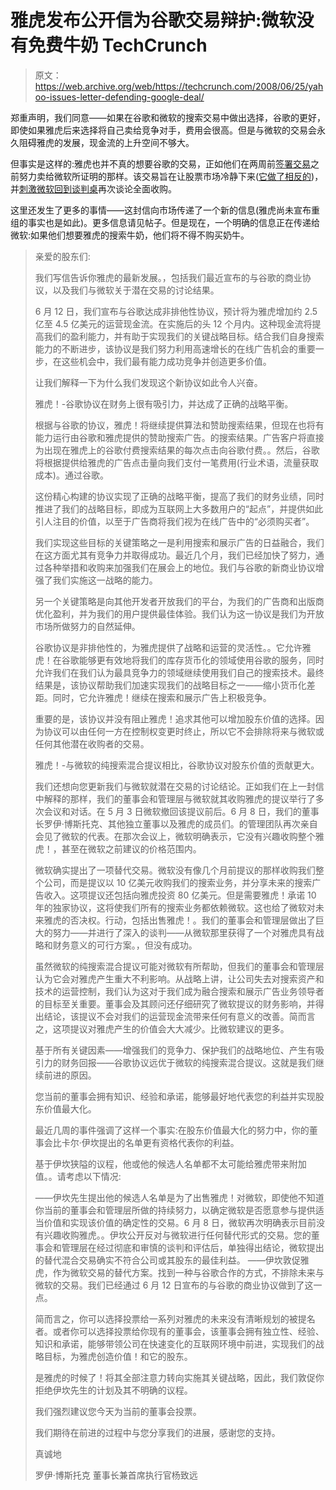 # 雅虎发布公开信为谷歌交易辩护:微软没有免费牛奶 TechCrunch

> 原文：<https://web.archive.org/web/https://techcrunch.com/2008/06/25/yahoo-issues-letter-defending-google-deal/>

郑重声明，我们同意——如果在谷歌和微软的搜索交易中做出选择，谷歌的更好，即使如果雅虎后来选择将自己卖给竞争对手，费用会很高。但是与微软的交易会永久阻碍雅虎的发展，现金流的上升空间不够大。

但事实是这样的:雅虎也并不真的想要谷歌的交易，正如他们在两周前[签署交易](https://web.archive.org/web/20221006105130/http://www.beta.techcrunch.com/2008/06/12/googleyahoo-announcement-at-130-this-afternoon/)之前努力卖给微软所证明的那样。该交易旨在让股票市场冷静下来([它做了相反的](https://web.archive.org/web/20221006105130/http://www.beta.techcrunch.com/2008/06/13/massive-destruction-of-shareholder-value-employee-morale-and-internet-health/))，并[刺激微软回到谈判桌](https://web.archive.org/web/20221006105130/http://www.beta.techcrunch.com/2008/06/24/sources-microsoft-and-yahoo-talks-back-on/)再次谈论全面收购。

这里还发生了更多的事情——这封信向市场传递了一个新的信息(雅虎尚未宣布重组的事实也是如此)。更多信息请见帖子。但是现在，一个明确的信息正在传递给微软:如果他们想要雅虎的搜索牛奶，他们将不得不购买奶牛。

> 亲爱的股东们:
> 
> 我们写信告诉你雅虎的最新发展。，包括我们最近宣布的与谷歌的商业协议，以及我们与微软关于潜在交易的讨论结果。
> 
> 6 月 12 日，我们宣布与谷歌达成非排他性协议，预计将为雅虎增加约 2.5 亿至 4.5 亿美元的运营现金流。在实施后的头 12 个月内。这种现金流将提高我们的盈利能力，并有助于实现我们的关键战略目标。结合我们自身搜索能力的不断进步，该协议是我们努力利用高速增长的在线广告机会的重要一步，在这些机会中，我们最有能力成功竞争并创造更多价值。
> 
> 让我们解释一下为什么我们发现这个新协议如此令人兴奋。
> 
> 雅虎！-谷歌协议在财务上很有吸引力，并达成了正确的战略平衡。
> 
> 根据与谷歌的协议，雅虎！将继续提供算法和赞助搜索结果，但现在也将有能力运行由谷歌和雅虎提供的赞助搜索广告。的搜索结果。广告客户将直接为出现在雅虎上的谷歌付费搜索结果的每次点击向谷歌付费。。然后，谷歌将根据提供给雅虎的广告点击量向我们支付一笔费用(行业术语，流量获取成本)。通过谷歌。
> 
> 这份精心构建的协议实现了正确的战略平衡，提高了我们的财务业绩，同时推进了我们的战略目标，即成为互联网上大多数用户的“起点”，并提供如此引人注目的价值，以至于广告商将我们视为在线广告中的“必须购买者”。
> 
> 我们实现这些目标的关键策略之一是利用搜索和展示广告的日益融合，我们在这方面尤其有竞争力并取得成功。最近几个月，我们已经加快了努力，通过各种举措和收购来加强我们在展会上的地位。我们与谷歌的新商业协议增强了我们实施这一战略的能力。
> 
> 另一个关键策略是向其他开发者开放我们的平台，为我们的广告商和出版商优化盈利，并为我们的用户提供最佳体验。我们认为这一协议是我们为开放市场所做努力的自然延伸。
> 
> 谷歌协议是非排他性的，为雅虎提供了战略和运营的灵活性。。它允许雅虎！在谷歌能够更有效地将我们的库存货币化的领域使用谷歌的服务，同时允许我们在我们认为最具竞争力的领域继续使用我们自己的搜索技术。最终结果是，该协议帮助我们加速实现我们的战略目标之一——缩小货币化差距。同时，它允许雅虎！继续在搜索和展示广告上积极竞争。
> 
> 重要的是，该协议并没有阻止雅虎！追求其他可以增加股东价值的选择。因为协议可以由任何一方在控制权变更时终止，所以它不会排除将来与微软或任何其他潜在收购者的交易。
> 
> 雅虎！-与微软的纯搜索混合提议相比，谷歌协议对股东价值的贡献更大。
> 
> 我们还想向您更新我们与微软就潜在交易的讨论结论。正如我们在上一封信中解释的那样，我们的董事会和管理层与微软就其收购雅虎的提议举行了多次会议和对话。在 5 月 3 日微软撤回该提议前后。6 月 8 日，我们的董事长罗伊·博斯托克、其他独立董事以及雅虎的成员们。的管理团队再次亲自会见了微软的代表。在那次会议上，微软明确表示，它没有兴趣收购整个雅虎！，甚至在微软之前建议的价格范围内。
> 
> 微软确实提出了一项替代交易。微软没有像几个月前提议的那样收购我们整个公司，而是提议以 10 亿美元收购我们的搜索业务，并分享未来的搜索广告收入。这项提议还包括向雅虎投资 80 亿美元。但是需要雅虎！承诺 10 年的独家协议，这将使我们所有的搜索业务都依赖微软。这也给了微软对未来雅虎的否决权。行动，包括出售雅虎！。我们的董事会和管理层做出了巨大的努力——并进行了深入的谈判——从微软那里获得了一个对雅虎具有战略和财务意义的可行方案。，但没有成功。
> 
> 虽然微软的纯搜索混合提议可能对微软有所帮助，但我们的董事会和管理层认为它会对雅虎产生重大不利影响。从战略上讲，让公司失去对搜索资产和技术的运营控制，我们认为这对于我们成为融合搜索和展示广告业务领导者的目标至关重要。董事会及其顾问还仔细研究了微软提议的财务影响，并得出结论，该提议不会对我们的运营现金流带来任何有意义的改善。简而言之，这项提议对雅虎产生的价值会大大减少。比微软建议的更多。
> 
> 基于所有关键因素——增强我们的竞争力、保护我们的战略地位、产生有吸引力的财务回报——谷歌协议远优于微软的纯搜索混合提议。这就是我们继续前进的原因。
> 
> 您当前的董事会拥有知识、经验和承诺，能够最好地代表您的利益并实现股东价值最大化。
> 
> 最近几周的事件强调了这样一个事实:在股东价值最大化的努力中，你的董事会比卡尔·伊坎提出的名单更有资格代表你的利益。
> 
> 基于伊坎狭隘的议程，他或他的候选人名单都不太可能给雅虎带来附加值。。请考虑以下情况:
> 
> ——伊坎先生提出他的候选人名单是为了出售雅虎！对微软，即使他不知道你当前的董事会和管理层所做的持续努力，以确定微软是否愿意参与提供适当价值和实现该价值的确定性的交易。6 月 8 日，微软再次明确表示目前没有兴趣收购雅虎。。伊坎公开反对与微软进行任何替代形式的交易。您的董事会和管理层在经过彻底和审慎的谈判和评估后，单独得出结论，微软提出的替代混合交易确实不符合公司或其股东的最佳利益。
> ——伊坎敦促雅虎，作为微软交易的替代方案。找到一种与谷歌合作的方式，不排除未来与微软的交易。我们已经通过 6 月 12 日宣布的与谷歌的商业协议做到了这一点。
> 
> 简而言之，你可以选择投票给一系列对雅虎的未来没有清晰规划的被提名者。或者你可以选择投票给你现有的董事会，该董事会拥有独立性、经验、知识和承诺，能够带领公司在快速变化的互联网环境中前进，实现我们的战略目标，为雅虎创造价值！和它的股东。
> 
> 是雅虎的时候了！将其全部注意力转向实施其关键战略，因此，我们敦促你拒绝伊坎先生的计划及其不明确的议程。
> 
> 我们强烈建议您今天为当前的董事会投票。
> 
> 我们期待在前进的过程中与您分享我们的进展，感谢您的支持。
> 
> 真诚地
> 
> 罗伊·博斯托克
> 董事长兼首席执行官杨致远